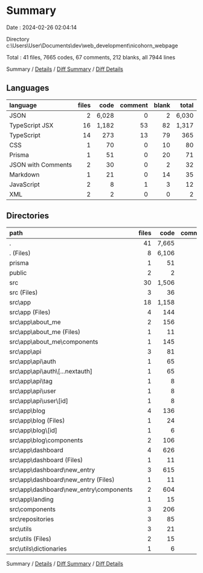 # Summary

Date : 2024-02-26 02:04:14

Directory c:\\Users\\User\\Documents\\dev\\web_development\\nicohorn_webpage

Total : 41 files,  7665 codes, 67 comments, 212 blanks, all 7944 lines

Summary / [Details](details.md) / [Diff Summary](diff.md) / [Diff Details](diff-details.md)

## Languages
| language | files | code | comment | blank | total |
| :--- | ---: | ---: | ---: | ---: | ---: |
| JSON | 2 | 6,028 | 0 | 2 | 6,030 |
| TypeScript JSX | 16 | 1,182 | 53 | 82 | 1,317 |
| TypeScript | 14 | 273 | 13 | 79 | 365 |
| CSS | 1 | 70 | 0 | 10 | 80 |
| Prisma | 1 | 51 | 0 | 20 | 71 |
| JSON with Comments | 2 | 30 | 0 | 2 | 32 |
| Markdown | 1 | 21 | 0 | 14 | 35 |
| JavaScript | 2 | 8 | 1 | 3 | 12 |
| XML | 2 | 2 | 0 | 0 | 2 |

## Directories
| path | files | code | comment | blank | total |
| :--- | ---: | ---: | ---: | ---: | ---: |
| . | 41 | 7,665 | 67 | 212 | 7,944 |
| . (Files) | 8 | 6,106 | 1 | 23 | 6,130 |
| prisma | 1 | 51 | 0 | 20 | 71 |
| public | 2 | 2 | 0 | 0 | 2 |
| src | 30 | 1,506 | 66 | 169 | 1,741 |
| src (Files) | 3 | 36 | 2 | 26 | 64 |
| src\\app | 18 | 1,158 | 55 | 101 | 1,314 |
| src\\app (Files) | 4 | 144 | 3 | 26 | 173 |
| src\\app\\about_me | 2 | 156 | 4 | 10 | 170 |
| src\\app\\about_me (Files) | 1 | 11 | 0 | 2 | 13 |
| src\\app\\about_me\\components | 1 | 145 | 4 | 8 | 157 |
| src\\app\\api | 3 | 81 | 4 | 11 | 96 |
| src\\app\\api\\auth | 1 | 65 | 4 | 1 | 70 |
| src\\app\\api\\auth\\[...nextauth] | 1 | 65 | 4 | 1 | 70 |
| src\\app\\api\\tag | 1 | 8 | 0 | 6 | 14 |
| src\\app\\api\\user | 1 | 8 | 0 | 4 | 12 |
| src\\app\\api\\user\\[id] | 1 | 8 | 0 | 4 | 12 |
| src\\app\\blog | 4 | 136 | 16 | 14 | 166 |
| src\\app\\blog (Files) | 1 | 24 | 16 | 3 | 43 |
| src\\app\\blog\\[id] | 1 | 6 | 0 | 2 | 8 |
| src\\app\\blog\\components | 2 | 106 | 0 | 9 | 115 |
| src\\app\\dashboard | 4 | 626 | 27 | 39 | 692 |
| src\\app\\dashboard (Files) | 1 | 11 | 0 | 2 | 13 |
| src\\app\\dashboard\\new_entry | 3 | 615 | 27 | 37 | 679 |
| src\\app\\dashboard\\new_entry (Files) | 1 | 11 | 17 | 4 | 32 |
| src\\app\\dashboard\\new_entry\\components | 2 | 604 | 10 | 33 | 647 |
| src\\app\\landing | 1 | 15 | 1 | 1 | 17 |
| src\\components | 3 | 206 | 3 | 12 | 221 |
| src\\repositories | 3 | 85 | 0 | 20 | 105 |
| src\\utils | 3 | 21 | 6 | 10 | 37 |
| src\\utils (Files) | 2 | 15 | 3 | 7 | 25 |
| src\\utils\\dictionaries | 1 | 6 | 3 | 3 | 12 |

Summary / [Details](details.md) / [Diff Summary](diff.md) / [Diff Details](diff-details.md)